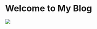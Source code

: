 # Welcome to My Blog

<a href='https://clustrmaps.com/site/1boev'  title='Visit tracker'><img src='//clustrmaps.com/map_v2.png?cl=ffffff&w=300&t=tt&d=VdKD5xBKdzCyh4frXOxQKpE5rFZXuZ9Kot9yZaYenAc&co=2d78ad&ct=ffffff'/></a>